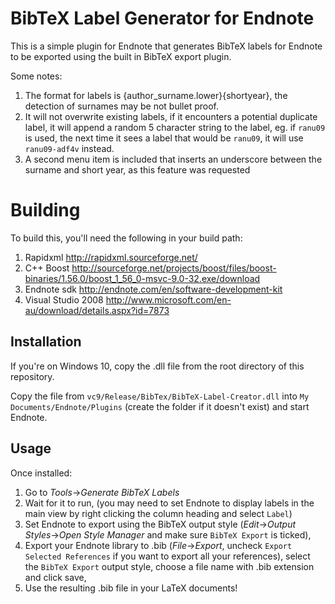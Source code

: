 BibTeX Label Generator for Endnote
==================================
This is a simple plugin for Endnote that generates 
BibTeX labels for Endnote to be exported using the built in BibTeX export plugin.

Some notes:

1. The format for labels is {author_surname.lower}{shortyear}, the detection of surnames may be not bullet proof.
2. It will not overwrite existing labels, if it encounters a potential duplicate label, it
will append a random 5 character string to the label, eg. if `ranu09` is used, the next time 
it sees a label that would be `ranu09`, it will use `ranu09-adf4v` instead.
3. A second menu item is included that inserts an underscore between the surname and short year, as this feature was requested

Building
========

To build this, you'll need the following in your build path:

1. Rapidxml http://rapidxml.sourceforge.net/
2. C++ Boost http://sourceforge.net/projects/boost/files/boost-binaries/1.56.0/boost_1_56_0-msvc-9.0-32.exe/download
3. Endnote sdk http://endnote.com/en/software-development-kit
4. Visual Studio 2008 http://www.microsoft.com/en-au/download/details.aspx?id=7873


Installation
------------

If you're on Windows 10, copy the .dll file from the root directory of this repository.

Copy the file from `vc9/Release/BibTex/BibTeX-Label-Creator.dll` into `My Documents/Endnote/Plugins` (create the folder if it doesn't exist) and start Endnote.

Usage
-----
Once installed:

1. Go to *Tools*->*Generate BibTeX Labels*
2. Wait for it to run, (you may need to set Endnote to display labels in the main view by right clicking the column heading and select `Label`)
3. Set Endnote to export using the BibTeX output style (*Edit*->*Output Styles*->*Open Style Manager* and make sure `BibTeX Export` is ticked),
4. Export your Endnote library to .bib (*File*->*Export*, uncheck `Export Selected References` if you want to export all your references), select the `BibTeX Export` output style, choose a file name with .bib extension and click save,
5. Use the resulting .bib file in your LaTeX documents!
